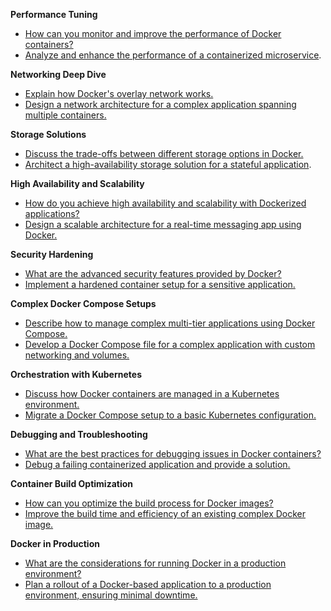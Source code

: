 **Performance Tuning**
 - [How can you monitor and improve the performance of Docker containers?](senior/monitoring-improving-docker-performance.md)
 - [Analyze and enhance the performance of a containerized microservice](senior/enhancing-containerized-microservice-performance.md).

**Networking Deep Dive**
 - [Explain how Docker's overlay network works.](senior/explaining-docker-overlay-network.md)
 - [Design a network architecture for a complex application spanning multiple containers.](senior/designing-network-architecture-multiple-container.md)

**Storage Solutions**
 - [Discuss the trade-offs between different storage options in Docker.](senior/trade-offs-different-docker-storage-options.md)
 - [Architect a high-availability storage solution for a stateful application](senior/high-availability-storage-solution-stateful-app.md).

**High Availability and Scalability**
 - [How do you achieve high availability and scalability with Dockerized applications?](senior/achieving-high-availability-scalability-docker.md)
 - [Design a scalable architecture for a real-time messaging app using Docker.](senior/scalable-architecture-real-time-messaging-docker.md)

**Security Hardening**
 - [What are the advanced security features provided by Docker?](senior/docker-advanced-security-features.md)
 - [Implement a hardened container setup for a sensitive application.](senior/implementing-hardened-container-setup.md)

**Complex Docker Compose Setups**
 - [Describe how to manage complex multi-tier applications using Docker Compose.](senior/managing-multi-tier-apps-docker-compose.md)
 - [Develop a Docker Compose file for a complex application with custom networking and volumes.](senior/docker-compose-file-complex-application.md)

**Orchestration with Kubernetes**
 - [Discuss how Docker containers are managed in a Kubernetes environment.](senior/docker-containers-management-kubernetes.md)
 - [Migrate a Docker Compose setup to a basic Kubernetes configuration.](senior/migrating-docker-compose-to-kubernetes.md)

**Debugging and Troubleshooting**
 - [What are the best practices for debugging issues in Docker containers?](senior/best-practices-debugging-docker-issues.md)
 - [Debug a failing containerized application and provide a solution.](senior/debugging-failing-containerized-application.md)

**Container Build Optimization**
 - [How can you optimize the build process for Docker images?](senior/optimizing-docker-image-build-process.md)
 - [Improve the build time and efficiency of an existing complex Docker image.](senior/improving-build-time-efficiency-docker-image.md)

**Docker in Production**
 - [What are the considerations for running Docker in a production environment?](senior/considerations-running-docker-production.md)
 - [Plan a rollout of a Docker-based application to a production environment, ensuring minimal downtime.](senior/planning-docker-application-rollout-production.md)